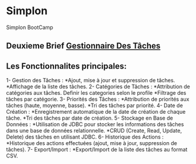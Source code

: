 # Simplon
 Simplon BootCamp

## Deuxieme Brief [Gestionnaire Des Tâches ](https://github.com/MariamLaghfiri/TitanTask)

## Les Fonctionnalites principales:
1- Gestion des Tâches : 
	*Ajout, mise à jour et suppression de tâches. 
	*Affichage de la liste des tâches. 
2- Catégories de Tâches : 
	*Attribution de catégories aux tâches. Definir les categories selon le profile
	*Filtrage des tâches par catégorie. 
3- Priorités des Tâches : 
	*Attribution de priorités aux tâches (haute, moyenne, basse).
	*Tri des tâches par priorité. 
4- Date de Création : 
	*Enregistrement automatique de la date de création de chaque tâche. 
	*Tri des tâches par date de création. 
5- Stockage en Base de Données :
	*Utilisation de JDBC pour stocker les informations des tâches dans une base de données relationnelle. 
	*CRUD (Create, Read, Update, Delete) des tâches en utilisant JDBC. 
6- Historique des Actions : 
	*Historique des actions effectuées (ajout, mise à jour, suppression de tâches). 
7- Export/Import : 
	*Export/Import de la liste des tâches au format CSV.